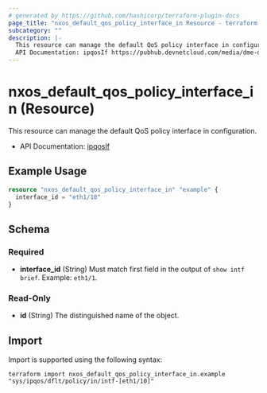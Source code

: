 ```yaml
---
# generated by https://github.com/hashicorp/terraform-plugin-docs
page_title: "nxos_default_qos_policy_interface_in Resource - terraform-provider-nxos"
subcategory: ""
description: |-
  This resource can manage the default QoS policy interface in configuration.
  API Documentation: ipqosIf https://pubhub.devnetcloud.com/media/dme-docs-10-2-2/docs/Qos/ipqos:If/
---
```


# nxos_default_qos_policy_interface_in (Resource)

This resource can manage the default QoS policy interface in configuration.

- API Documentation: [ipqosIf](https://pubhub.devnetcloud.com/media/dme-docs-10-2-2/docs/Qos/ipqos:If/)

## Example Usage

```terraform
resource "nxos_default_qos_policy_interface_in" "example" {
  interface_id = "eth1/10"
}
```

<!-- schema generated by tfplugindocs -->
## Schema

### Required

- **interface_id** (String) Must match first field in the output of `show intf brief`. Example: `eth1/1`.

### Read-Only

- **id** (String) The distinguished name of the object.

## Import

Import is supported using the following syntax:

```shell
terraform import nxos_default_qos_policy_interface_in.example "sys/ipqos/dflt/policy/in/intf-[eth1/10]"
```
